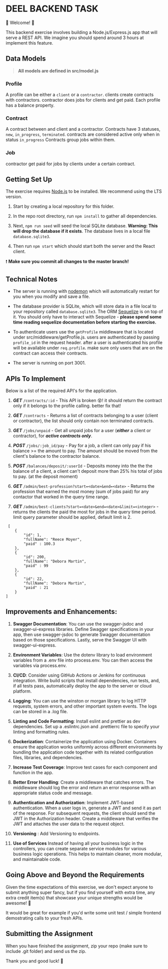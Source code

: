 # DEEL BACKEND TASK

💫 Welcome! 🎉

This backend exercise involves building a Node.js/Express.js app that will serve a REST API. We imagine you should spend around 3 hours at implement this feature.

## Data Models

> **All models are defined in src/model.js**

### Profile

A profile can be either a `client` or a `contractor`.
clients create contracts with contractors. contractor does jobs for clients and get paid.
Each profile has a balance property.

### Contract

A contract between and client and a contractor.
Contracts have 3 statuses, `new`, `in_progress`, `terminated`. contracts are considered active only when in status `in_progress`
Contracts group jobs within them.

### Job

contractor get paid for jobs by clients under a certain contract.

## Getting Set Up

The exercise requires [Node.js](https://nodejs.org/en/) to be installed. We recommend using the LTS version.

1. Start by creating a local repository for this folder.

1. In the repo root directory, run `npm install` to gather all dependencies.

1. Next, `npm run seed` will seed the local SQLite database. **Warning: This will drop the database if it exists**. The database lives in a local file `database.sqlite3`.

1. Then run `npm start` which should start both the server and the React client.

❗️ **Make sure you commit all changes to the master branch!**

## Technical Notes

- The server is running with [nodemon](https://nodemon.io/) which will automatically restart for you when you modify and save a file.

- The database provider is SQLite, which will store data in a file local to your repository called `database.sqlite3`. The ORM [Sequelize](http://docs.sequelizejs.com/) is on top of it. You should only have to interact with Sequelize - **please spend some time reading sequelize documentation before starting the exercise.**

- To authenticate users use the `getProfile` middleware that is located under src/middleware/getProfile.js. users are authenticated by passing `profile_id` in the request header. after a user is authenticated his profile will be available under `req.profile`. make sure only users that are on the contract can access their contracts.
- The server is running on port 3001.

## APIs To Implement

Below is a list of the required API's for the application.

1. **_GET_** `/contracts/:id` - This API is broken 😵! it should return the contract only if it belongs to the profile calling. better fix that!

1. **_GET_** `/contracts` - Returns a list of contracts belonging to a user (client or contractor), the list should only contain non terminated contracts.

1. **_GET_** `/jobs/unpaid` - Get all unpaid jobs for a user (**_either_** a client or contractor), for **_active contracts only_**.

1. **_POST_** `/jobs/:job_id/pay` - Pay for a job, a client can only pay if his balance >= the amount to pay. The amount should be moved from the client's balance to the contractor balance.

1. **_POST_** `/balances/deposit/:userId` - Deposits money into the the the balance of a client, a client can't deposit more than 25% his total of jobs to pay. (at the deposit moment)

1. **_GET_** `/admin/best-profession?start=<date>&end=<date>` - Returns the profession that earned the most money (sum of jobs paid) for any contactor that worked in the query time range.

1. **_GET_** `/admin/best-clients?start=<date>&end=<date>&limit=<integer>` - returns the clients the paid the most for jobs in the query time period. limit query parameter should be applied, default limit is 2.

```
 [
    {
        "id": 1,
        "fullName": "Reece Moyer",
        "paid" : 100.3
    },
    {
        "id": 200,
        "fullName": "Debora Martin",
        "paid" : 99
    },
    {
        "id": 22,
        "fullName": "Debora Martin",
        "paid" : 21
    }
]
```


## Improvements and Enhancements:
1. **Swagger Documentation**:
   You can use the swagger-jsdoc and swagger-ui-express libraries. Define Swagger specifications in your app, then use swagger-jsdoc to generate Swagger documentation based on those specifications. Lastly, serve the Swagger UI with swagger-ui-express.

2. **Environment Variables**:
   Use the dotenv library to load environment variables from a .env file into process.env. You can then access the variables via process.env.

3. **CI/CD**:
   Consider using GitHub Actions or Jenkins for continuous integration. Write build scripts that install dependencies, run tests, and, if all tests pass, automatically deploy the app to the server or cloud platform.

4. **Logging**:
   You can use the winston or morgan library to log HTTP requests, system errors, and other important system events. The logs can be stored in a .log file.

5. **Linting and Code Formatting**:
   Install eslint and prettier as dev dependencies. Set up a .eslintrc.json and .prettierrc file to specify your linting and formatting rules.

6. **Dockerization**:
   Containerize the application using Docker. Containers ensure the application works uniformly across different environments by bundling the application code together with its related configuration files, libraries, and dependencies.
7. **Increase Test Coverage**:
   Improve test cases for each component and function in the app. 

8. **Better Error Handling**:
   Create a middleware that catches errors. The middleware should log the error and return an error response with an appropriate status code and message.

9. **Authentication and Authorization**:
   Implement JWT-based authentication. When a user logs in, generate a JWT and send it as part of the response. For subsequent requests, the client should send the JWT in the Authorization header. Create a middleware that verifies the JWT and attaches the user data to the request object.
10.  **Versioning** :
    Add Versioning to endpoints.
11. **Use of Services**
    Instead of having all your business logic in the controllers, you can create separate service modules for various business logic operations. This helps to maintain cleaner, more modular, and maintainable code.

## Going Above and Beyond the Requirements

Given the time expectations of this exercise, we don't expect anyone to submit anything super fancy, but if you find yourself with extra time, any extra credit item(s) that showcase your unique strengths would be awesome! 🙌

It would be great for example if you'd write some unit test / simple frontend demostrating calls to your fresh APIs.

## Submitting the Assignment

When you have finished the assignment, zip your repo (make sure to include .git folder) and send us the zip.

Thank you and good luck! 🙏
